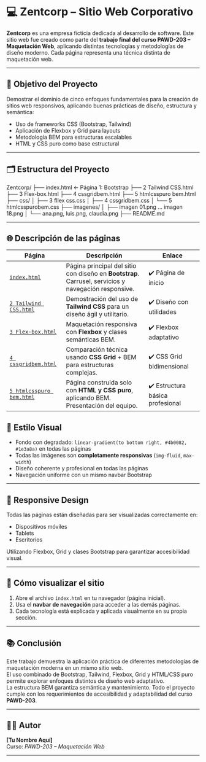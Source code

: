 # 💻 Zentcorp – Sitio Web Corporativo

**Zentcorp** es una empresa ficticia dedicada al desarrollo de software. Este sitio web fue creado como parte del **trabajo final del curso PAWD-203 – Maquetación Web**, aplicando distintas tecnologías y metodologías de diseño moderno. Cada página representa una técnica distinta de maquetación web.

---

## 📌 Objetivo del Proyecto

Demostrar el dominio de cinco enfoques fundamentales para la creación de sitios web responsivos, aplicando buenas prácticas de diseño, estructura y semántica:

- Uso de frameworks CSS (Bootstrap, Tailwind)
- Aplicación de Flexbox y Grid para layouts
- Metodología BEM para estructuras escalables
- HTML y CSS puro como base estructural

---

## 🗂 Estructura del Proyecto

Zentcorp/
├── index.html ← Página 1: Bootstrap
├── 2 Tailwind CSS.html
├── 3 Flex-box.html
├── 4 cssgridbem.html
├── 5 htmlcsspuro bem.html
├── css/
│ ├── 3 fllex css.css
│ ├── 4 cssgridbem.css
│ └── 5 htmlcsspurobem.css
├── imagenes/
│ ├── imagen 01.png ... imagen 18.png
│ └── ana.png, luis.png, claudia.png
├── README.md


---

## 🌐 Descripción de las páginas

| Página                        | Descripción                                                                                       | Enlace                        |
|------------------------------|---------------------------------------------------------------------------------------------------|-------------------------------|
| [`index.html`](index.html)                     | Página principal del sitio con diseño en **Bootstrap**. Carrusel, servicios y navegación responsive.   | ✔️ Página de inicio           |
| [`2 Tailwind CSS.html`](2%20Tailwind%20CSS.html) | Demostración del uso de **Tailwind CSS** para un diseño ágil y utilitario.                            | ✔️ Diseño con utilidades      |
| [`3 Flex-box.html`](3%20Flex-box.html)         | Maquetación responsiva con **Flexbox** y clases semánticas BEM.                                      | ✔️ Flexbox adaptativo         |
| [`4 cssgridbem.html`](4%20cssgridbem.html)     | Comparación técnica usando **CSS Grid** + BEM para estructuras complejas.                             | ✔️ CSS Grid bidimensional     |
| [`5 htmlcsspuro bem.html`](5%20htmlcsspuro%20bem.html) | Página construida solo con **HTML y CSS puro**, aplicando BEM. Presentación del equipo.               | ✔️ Estructura básica profesional |


## 🎨 Estilo Visual

- Fondo con degradado: `linear-gradient(to bottom right, #4b0082, #1e3a8a)` en todas las páginas
- Todas las imágenes son **completamente responsivas** (`img-fluid`, `max-width`)
- Diseño coherente y profesional en todas las páginas
- Navegación uniforme con un mismo navbar Bootstrap

---

## 📱 Responsive Design

Todas las páginas están diseñadas para ser visualizadas correctamente en:

- Dispositivos móviles
- Tablets
- Escritorios

Utilizando Flexbox, Grid y clases Bootstrap para garantizar accesibilidad visual.

---

## 🧭 Cómo visualizar el sitio

1. Abre el archivo `index.html` en tu navegador (página inicial).
2. Usa el **navbar de navegación** para acceder a las demás páginas.
3. Cada tecnología está explicada y aplicada visualmente en su propia sección.

---

## 📚 Conclusión

Este trabajo demuestra la aplicación práctica de diferentes metodologías de maquetación moderna en un mismo sitio web.  
El uso combinado de Bootstrap, Tailwind, Flexbox, Grid y HTML/CSS puro permite explorar enfoques distintos de diseño web adaptativo.  
La estructura BEM garantiza semántica y mantenimiento. Todo el proyecto cumple con los requerimientos de accesibilidad y adaptabilidad del curso **PAWD-203**.

---

## 👨‍💻 Autor

**[Tu Nombre Aquí]**  
Curso: *PAWD-203 – Maquetación Web*

---

